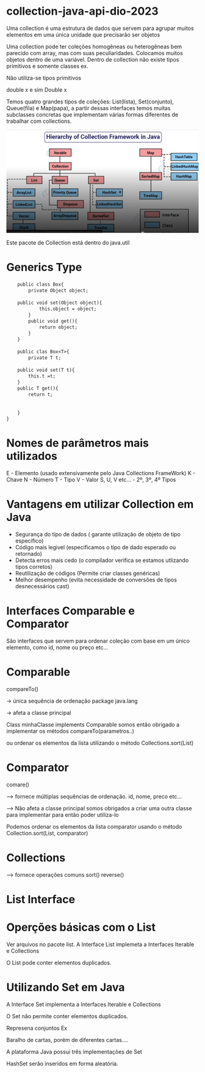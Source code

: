 # collection-java-api-dio-2023

Uma collection é uma estrutura de dados que servem para agrupar muitos elementos em uma única unidade que precisarão ser objetos

Uma collection pode ter coleções homogêneas ou heterogêneas bem parecido com array, mas com suas peculiaridades.
Colocamos muitos objetos dentro de uma variável.
Dentro de collection não existe tipos primitivos e somente classes ex. 

Não utiliza-se tipos primitivos

double x
e sim
Double x

Temos quatro grandes tipos de coleções: List(lista), Set(conjunto), Queue(fila) e Map(papa), a partir dessas interfaces temos muitas subclasses concretas que implementam várias formas diferentes de trabalhar com collections.

![Alt text](image.png)

Este pacote de Collection está dentro do java.util

# Generics Type

```
    public class Box{
        private Object object;
    
    public void set(Object object){
            this.object = object;
        }
        public void get(){
            return object;
        }
    }

    public clas Box<T>{
        private T t;

    public void set(T t){
        this.t =t;
    }
    public T get(){
        return t;

    
    }
}
```
# Nomes de parâmetros mais utilizados

E - Elemento (usado extensivamente pelo Java Collections FrameWork)
K - Chave
N - Número
T - Tipo
V - Valor
S, U, V etc... - 2º, 3º, 4º Tipos

# Vantagens em utilizar Collection em Java

- Segurança do tipo de dados ( garante utilização de objeto de tipo específico)
- Código mais legivel        (especificamos o tipo de dado esperado ou retornado)
- Detecta erros mais cedo    (o compilador verifica se estamos utlizando tipos corretos)
- Reutilização de códigos    (Permite criar classes genéricas)
- Melhor desempenho          (evita necessidade de conversões de tipos desnecessários cast)  

# Interfaces Comparable e Comparator

São interfaces que servem para ordenar coleção com base em um único elemento, como id, nome ou preço etc...

# Comparable 

compareTo()

-> única sequência de ordenação  package java.lang

-> afeta a classe principal


Class minhaClasse implements Comparable<MinhaClasse>
somos então obrigado a implementar os métodos compareTo(parametros..)

ou ordenar os elementos da lista utilizando o método Collections.sort(List)

# Comparator 

comare()

--> fornece múltiplas sequências de ordenação. id, nome, preco etc...

--> Não afeta a classe principal somos obrigados a criar uma outra classe para implementar para então poder utiliza-lo

Podemos ordenar os elementos da lista comparator usando o método Collection.sort(List, comparator)

# Collections

--> fornece operações comuns sort() reverse()

# List Interface

# Operções básicas com o List

Ver arquivos no pacote list.
A Interface List implemeta a Interfaces Iterable e Collections


O List pode conter elementos duplicados.

# Utilizando Set em Java

A Interface Set implementa a Interfaces Iterable e Collections

O Set não permite conter elementos duplicados.

Represena conjuntos 
Ex 

Baralho de cartas, porém de diferentes cartas....

A plataforma Java possui três implementações de Set

HashSet serão inseridos em forma aleatória.















